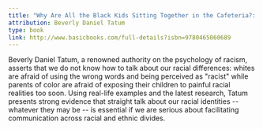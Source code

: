 ```yaml
---
title: "Why Are All the Black Kids Sitting Together in the Cafeteria?: And Other Conversations About Race"
attribution: Beverly Daniel Tatum
type: book
link: http://www.basicbooks.com/full-details?isbn=9780465060689
---
```


Beverly Daniel Tatum, a renowned authority on the psychology of racism, asserts that we do not know how to talk about our racial differences: whites are afraid of using the wrong words and being perceived as "racist" while parents of color are afraid of exposing their children to painful racial realities too soon. Using real-life examples and the latest research, Tatum presents strong evidence that straight talk about our racial identities -- whatever they may be -- is essential if we are serious about facilitating communication across racial and ethnic divides.
